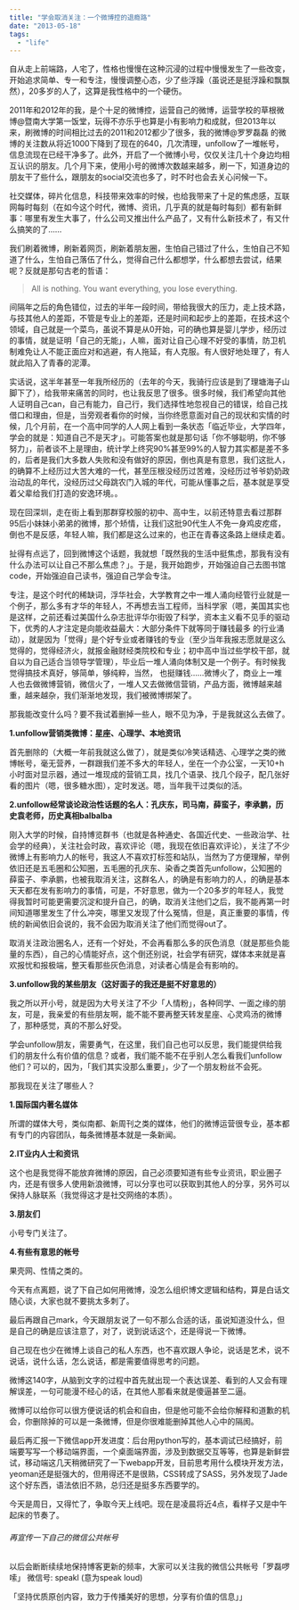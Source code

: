 ```yaml
---
title: "学会取消关注：一个微博控的退瘾路"
date: "2013-05-18"
tags: 
  - "life"
---
```


自从走上前端路，人宅了，性格也慢慢在这种沉浸的过程中慢慢发生了一些改变，开始追求简单、专一和专注，慢慢调整心态，少了些浮躁（虽说还是挺浮躁和飘飘然），20多岁的人了，这算是我性格中的一个硬伤。

2011年和2012年的我，是个十足的微博控，运营自己的微博，运营学校的草根微博@暨南大学第一饭堂，玩得不亦乐乎也算是小有影响力和成就，但2013年以来，刷微博的时间相比过去的2011和2012都少了很多，我的微博@罗罗磊磊 的微博的关注数从将近1000下降到了现在的640，几次清理，unfollow了一堆帐号，信息流现在已经干净多了。此外，开启了一个微博小号，仅仅关注几十个身边均相互认识的朋友。几个月下来，使用小号的微博次数越来越多，刷一下，知道身边的朋友干了些什么，跟朋友的social交流也多了，时不时也会去关心问候一下。

社交媒体，碎片化信息，科技带来效率的时候，也给我带来了十足的焦虑感，互联网每时每刻（在如今这个时代，微博、资讯，几乎真的就是每时每刻）都有新鲜事：哪里有发生大事了，什么公司又推出什么产品了，又有什么新技术了，有又什么搞笑的了……

我们刷着微博，刷新着网页，刷新着朋友圈，生怕自己错过了什么，生怕自己不知道了什么，生怕自己落伍了什么，觉得自己什么都想学，什么都想去尝试，结果呢？反就是那句古老的哲语：

> All is nothing. You want everything, you lose everything.

间隔年之后的角色错位，过去的半年一段时间，带给我很大的压力，走上技术路，与技其他人的差距，不管是专业上的差距，还是时间和起步上的差距，在技术这个领域，自己就是一个菜鸟，虽说不算是从0开始，可的确也算是婴儿学步，经历过的事情，就是证明「自己的无能」，人嘛，面对让自己心理不好受的事情，防卫机制难免让人不能正面应对和逃避，有人拖延，有人克服。有人很好地处理了，有人就此陷入了青春的泥潭。

实话说，这半年甚至一年我所经历的（去年的今天，我骑行应该是到了理塘海子山脚下了），给我带来痛苦的同时，也让我反思了很多。很多时候，我们希望向其他人证明自己can，自己有能力，自己行，我们选择性地忽视自己的错误，给自己找借口和理由，但是，当旁观者看你的时候，当你终愿意面对自己的现状和实情的时候，几个月前，在一个高中同学的人人网上看到一条状态「临近毕业，大学四年，学会的就是：知道自己不是天才」。可能答案也就是那句话「你不够聪明，你不够努力」，前者谈不上是理由，统计学上终究90%甚至99%的人智力其实都是差不多的，后者是我们大多数人失败和没有做好的原因，倒也真是有意思，我们这批人，的确算不上经历过大苦大难的一代，甚至压根没经历过苦难，没经历过爷爷奶奶政治动乱的年代，没经历过父母跳农门入城的年代，可能从懂事之后，基本就是享受着父辈给我们打造的安逸环境。。

现在回深圳，走在街上看到那群穿校服的初中、高中生，以前还特意去看过那群95后小妹妹小弟弟的微博，那个矫情，让我们这批90代生人不免一身鸡皮疙瘩，倒也不是反感，年轻人嘛，我们都是这么过来的，也正在青春这条路上继续走着。

扯得有点远了，回到微博这个话题，我就想「既然我的生活中挺焦虑，那我有没有什么办法可以让自己不那么焦虑？」。于是，我开始跑步，开始强迫自己去图书馆code，开始强迫自己读书，强迫自己学会专注。

专注，是这个时代的稀缺词，浮华社会，大学教育之中一堆人涌向经管行业就是一个例子，那么多有才华的年轻人，不再想去当工程师，当科学家（嗯，美国其实也是这样，之前还看过美国什么杂志批评华尔街毁了科学，资本主义看不见手的驱动下，优秀的人才注定是向能收益最大：大部分条件下就等同于赚钱最多 的行业涌动），就是因为「觉得」是个好专业或者赚钱的专业（至少当年我报志愿就是这么觉得的，觉得经济火，就报金融财经类院校和专业；初中高中当过些学校干部，就自以为自己适合当领导学管理），毕业后一堆人涌向体制又是一个例子。有时候我觉得搞技术真好，够简单，够纯粹，当然， 也挺赚钱……微博火了，商业上一堆人也去做微博营销，微信火了，一堆人又去做微信营销，产品方面，微博越来越重，越来越杂，我们渐渐地发现，我们被微博绑架了。

那我能改变什么吗？要不我试着删掉一些人，眼不见为净，于是我就这么去做了。

**1.unfollow营销类微博：星座、心理学、本地资讯**

首先删除的（大概一年前我就这么做了），就是类似冷笑话精选、心理学之类的微博帐号，毫无营养，一群跟我们差不多大的年轻人，坐在一个办公室，一天10+h小时面对显示器，通过一堆现成的营销工具，找几个语录、找几个段子，配几张好看的图片（嗯，很多糖水图），定时发送。嗯，当年我干过类似的活。

**2.unfollow经常谈论政治性话题的名人：孔庆东，司马南，薛蛮子，李承鹏，历史袁老师，历史真相balbalba**

刚入大学的时候，自持博览群书（也就是各种通史、各国近代史、一些政治学、社会学的经典），关注社会时政，喜欢评论（嗯，我现在依旧喜欢评论），关注了不少微博上有影响力人的帐号，我这人不喜欢打标签和站队，当然为了方便理解，举例依旧还是五毛圈和公知圈，五毛圈的孔庆东、染香之类首先unfollow，公知圈的薛蛮子、李承鹏，也被我取消关注，这群名人，的确是有影响力的人，的确是基本天天都在发有影响力的事情，可是，不好意思，做为一个20多岁的年轻人，我觉得我暂时可能更需要沉淀和提升自己，的确，取消关注他们之后，我不能再第一时间知道哪里发生了什么冲突，哪里又发现了什么冤情，但是，真正重要的事情，传统的新闻依旧会说的，我不会因为取消关注了他们而觉得out了。

取消关注政治圈名人，还有一个好处，不会再看那么多的灰色消息（就是那些负能量的东西），自己的心情能好点，这个倒还别说，社会学有研究，媒体本来就是喜欢报忧和报极端，整天看那些灰色消息，对读者心情是会有影响的。

**3.unfollow我的某些朋友（这好面子的我还是挺不好意思的）**

我之所以开小号，就是因为大号关注了不少「人情粉」，各种同学、一面之缘的朋友，可是，我亲爱的有些朋友啊，能不能不要再整天转发星座、心灵鸡汤的微博了，那种感觉，真的不那么好受。

学会unfollow朋友，需要勇气，在这里，我们自己也可以反思，我们能提供给我们的朋友什么有价值的信息？或者，我们能不能不在乎别人怎么看我们unfollow他们？可以的，因为，「我们其实没那么重要」，少了一个朋友粉丝不会死。

那我现在关注了哪些人？

**1.国际国内著名媒体**

所谓的媒体大号，类似南都、新周刊之类的媒体，他们的微博运营很专业，基本都有专门的内容团队，每条微博基本就是一条新闻。

**2.IT业内人士和资讯**

这个也是我觉得不能放弃微博的原因，自己必须要知道有些专业资讯，职业圈子内，还是有很多人使用新浪微博，可以分享也可以获取到其他人的分享，另外可以保持人脉联系（我觉得这才是社交网络的本质）。

**3.朋友们**

小号专门关注了。

**4.有些有意思的帐号**

果壳网、性情之类的。

今天有点离题，说了下自己如何用微博，没怎么组织博文逻辑和结构，算是白话文随心谈，大家也就不要挑太多刺了。

最后再跟自己mark，今天跟朋友说了一句不那么合适的话，虽说知道没什么，但是自己的确是应该注意了，对了，说到说话这个，还是得说一下微博。

自己现在也少在微博上谈自己的私人东西，也不喜欢跟人争论，说话是艺术，说不说话，说什么话，怎么说话，都是需要值得思考的问题。

微博这140字，从脑到文字的过程中首先就出现一个表达误差、看到的人又会有理解误差，一句可能漫不经心的话，在其他人那看来就是傻逼甚至二逼。

微博可以给你可以很方便说话的机会和自由，但是他可能不会给你解释和道歉的机会，你删除掉的可以是一条微博，但是你很难能删掉其他人心中的隔阂。

最后再汇报一下微信app开发进度：后台用python写的，基本调试已经搞好，前端要写写一个移动端界面，一个桌面端界面，涉及到数据交互等等，也算是新鲜尝试，移动端这几天稍微研究了一下webapp开发，目前思考用什么模块开发方法，yeoman还是挺强大的，但用得还不是很熟，CSS转成了SASS，另外发现了Jade这个好东西，语法依旧不熟，总归还是挺多东西要学的。

今天是周日，又得忙了，争取今天上线吧。现在是凌晨将近4点，看样子又是中午起床的节奏了。

###### 再宣传一下自己的微信公共帐号

以后会断断续续地保持博客更新的频率，大家可以关注我的微信公共帐号「罗磊啰嗦」 微信号: speakl (意为speak loud)

「坚持优质原创内容，致力于传播美好的思想，分享有价值的信息」」
